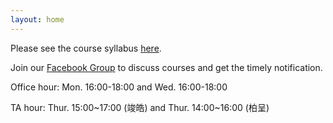 ```yaml
---
layout: home
---
```

Please see the course syllabus [here](/nsysu-math524/static_files/presentations/course_outline.pdf).

Join our [Facebook Group](https://www.facebook.com/groups/639876774414538) to discuss courses and get the timely notification.

Office hour:  Mon. 16:00-18:00 and Wed. 16:00-18:00

TA hour: Thur. 15:00~17:00 (竣皓) and Thur. 14:00~16:00 (柏呈)



